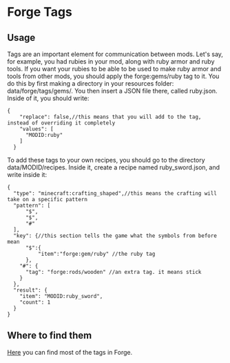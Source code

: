 Forge Tags
====
Usage
---
Tags are an important element for communication between mods. Let's say, for example, you had rubies in your mod, along with ruby armor and ruby tools. If you want your rubies to be able to be used to make ruby armor and tools from other mods, you should apply the forge:gems/ruby tag to it. You do this by first making a directory in your resources folder: data/forge/tags/gems/. You then insert a JSON file there, called ruby.json. Inside of it, you should write:

```
{
    "replace": false,//this means that you will add to the tag, instead of overriding it completely
    "values": [
      "MODID:ruby"
    ]
  }
```
To add these tags to your own recipes, you should go to the directory data/MODID/recipes. Inside it, create a recipe named ruby_sword.json, and write inside it:
```
{
  "type": "minecraft:crafting_shaped",//this means the crafting will take on a specific pattern
  "pattern": [
      "$",
      "$",
      "#"
  ],
  "key": {//this section tells the game what the symbols from before mean
      "$":{
          "item":"forge:gem/ruby" //the ruby tag
      },
    "#": {
      "tag": "forge:rods/wooden" //an extra tag. it means stick
    }
  },
  "result": {
    "item": "MODID:ruby_sword",
    "count": 1
  }
}
```
Where to find them
---
[Here](https://github.com/MinecraftForge/MinecraftForge/tree/1.16.x/src/generated/resources/data/forge/tags/) you can find most of the tags in Forge.

